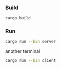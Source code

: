 ### Build
```bash
cargo build
```
### Run
```bash
cargo run --bin server
```
another terminal
```bash
cargo run --bin client
```